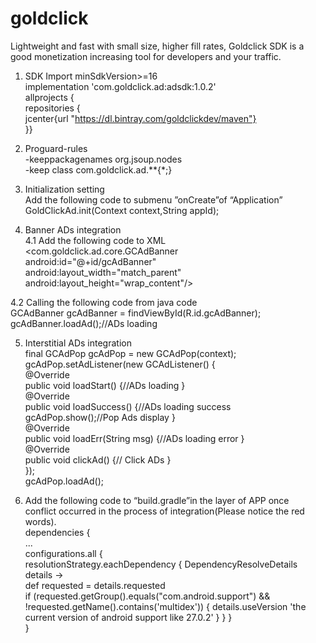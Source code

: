 # goldclick
Lightweight and fast with small size, higher fill rates, Goldclick SDK is a good monetization increasing tool for developers and your traffic.

1. SDK Import  minSdkVersion>=16  
implementation 'com.goldclick.ad:adsdk:1.0.2'  
allprojects {  
repositories {  
  jcenter{url "https://dl.bintray.com/goldclickdev/maven"}  
}}
     
2. Proguard-rules  
-keeppackagenames org.jsoup.nodes  
-keep class com.goldclick.ad.**{*;}

3. Initialization setting  
Add the following code to submenu ”onCreate”of “Application”  
GoldClickAd.init(Context context,String appId);

4. Banner ADs integration  
4.1 Add the following code to XML  
<com.goldclick.ad.core.GCAdBanner  
     android:id="@+id/gcAdBanner"  
     android:layout_width="match_parent"  
     android:layout_height="wrap_content"/>

4.2 Calling the following code from java code  
    GCAdBanner gcAdBanner = findViewById(R.id.gcAdBanner);  
    gcAdBanner.loadAd();//ADs loading

5. Interstitial ADs integration  
final GCAdPop gcAdPop = new GCAdPop(context);  
 gcAdPop.setAdListener(new GCAdListener() {  
 @Override  
 public void loadStart() {//ADs loading }  
 @Override  
 public void loadSuccess() {//ADs loading success  gcAdPop.show();//Pop Ads display }  
 @Override  
 public void loadErr(String msg) {//ADs loading error }  
 @Override  
 public void clickAd() {// Click ADs }  
  });  
  gcAdPop.loadAd();

6. Add the following code to “build.gradle”in the layer of APP once conflict occurred in the process of integration(Please notice the red words).  
dependencies {  
...  
configurations.all {  
resolutionStrategy.eachDependency { DependencyResolveDetails details ->  
def requested = details.requested  
if (requested.getGroup().equals("com.android.support") && !requested.getName().contains('multidex')) {
                details.useVersion 'the current version of android support  like 27.0.2'  }  }  }  
 }
